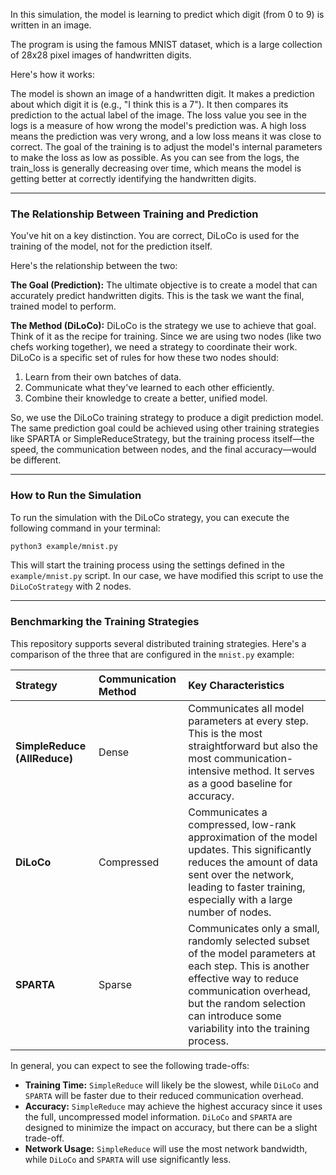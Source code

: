 In this simulation, the model is learning to predict which digit (from 0 to 9) is written in an image.

The program is using the famous MNIST dataset, which is a large collection of 28x28 pixel images of handwritten digits.

Here's how it works:

The model is shown an image of a handwritten digit.
It makes a prediction about which digit it is (e.g., "I think this is a 7").
It then compares its prediction to the actual label of the image.
The loss value you see in the logs is a measure of how wrong the model's prediction was. A high loss means the prediction was very wrong, and a low loss means it was close to correct.
The goal of the training is to adjust the model's internal parameters to make the loss as low as possible. As you can see from the logs, the train_loss is generally decreasing over time, which means the model is getting better at correctly identifying the handwritten digits.

---

### The Relationship Between Training and Prediction

You've hit on a key distinction. You are correct, DiLoCo is used for the training of the model, not for the prediction itself.

Here's the relationship between the two:

**The Goal (Prediction):** The ultimate objective is to create a model that can accurately predict handwritten digits. This is the task we want the final, trained model to perform.

**The Method (DiLoCo):** DiLoCo is the strategy we use to achieve that goal. Think of it as the recipe for training. Since we are using two nodes (like two chefs working together), we need a strategy to coordinate their work. DiLoCo is a specific set of rules for how these two nodes should:

1.  Learn from their own batches of data.
2.  Communicate what they've learned to each other efficiently.
3.  Combine their knowledge to create a better, unified model.

So, we use the DiLoCo training strategy to produce a digit prediction model. The same prediction goal could be achieved using other training strategies like SPARTA or SimpleReduceStrategy, but the training process itself—the speed, the communication between nodes, and the final accuracy—would be different.

---

### How to Run the Simulation

To run the simulation with the DiLoCo strategy, you can execute the following command in your terminal:

```bash
python3 example/mnist.py
```

This will start the training process using the settings defined in the `example/mnist.py` script. In our case, we have modified this script to use the `DiLoCoStrategy` with 2 nodes.

---

### Benchmarking the Training Strategies

This repository supports several distributed training strategies. Here's a comparison of the three that are configured in the `mnist.py` example:

| Strategy | Communication Method | Key Characteristics |
| :--- | :--- | :--- |
| **SimpleReduce (AllReduce)** | Dense | Communicates all model parameters at every step. This is the most straightforward but also the most communication-intensive method. It serves as a good baseline for accuracy. |
| **DiLoCo** | Compressed | Communicates a compressed, low-rank approximation of the model updates. This significantly reduces the amount of data sent over the network, leading to faster training, especially with a large number of nodes. |
| **SPARTA** | Sparse | Communicates only a small, randomly selected subset of the model parameters at each step. This is another effective way to reduce communication overhead, but the random selection can introduce some variability into the training process. |

In general, you can expect to see the following trade-offs:

*   **Training Time:** `SimpleReduce` will likely be the slowest, while `DiLoCo` and `SPARTA` will be faster due to their reduced communication overhead.
*   **Accuracy:** `SimpleReduce` may achieve the highest accuracy since it uses the full, uncompressed model information. `DiLoCo` and `SPARTA` are designed to minimize the impact on accuracy, but there can be a slight trade-off.
*   **Network Usage:** `SimpleReduce` will use the most network bandwidth, while `DiLoCo` and `SPARTA` will use significantly less.